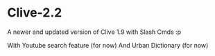 # Clive-2.2
A newer and updated version of Clive 1.9 with Slash Cmds :p

With Youtube search feature (for now)
And Urban Dictionary (for now)
